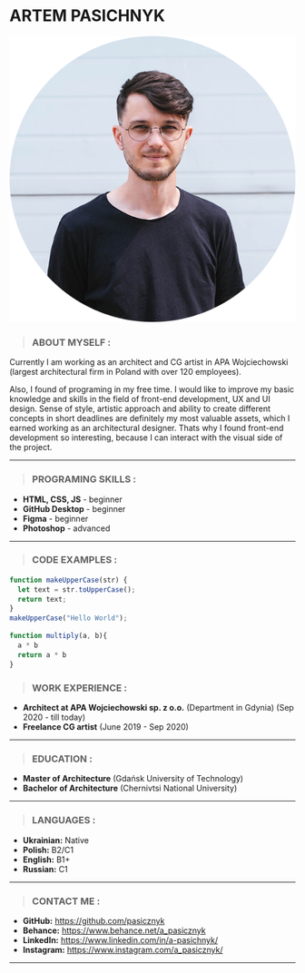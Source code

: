 # **ARTEM PASICHNYK**
![photo](/images/AP.png)  

> ### ABOUT MYSELF :  

Currently I am working as an architect and CG artist in APA Wojciechowski (largest architectural firm in Poland with over 120 employees).  

Also, I found of programing in my free time. I would like to improve my basic knowledge and skills in the field of front-end development, UX and UI design.
Sense of style, artistic approach and ability to create different concepts in short deadlines are definitely my most valuable assets, which I earned working as an architectural designer. Thats why I found front-end development so interesting, because I can interact with the visual side of the project.
  
-------
  
> ### PROGRAMING SKILLS :  

+ **HTML, CSS, JS** - beginner  
+ **GitHub Desktop** - beginner     
+ **Figma** - beginner  
+ **Photoshop** - advanced   
-------

> ### CODE EXAMPLES :  

```javascript
function makeUpperCase(str) {
  let text = str.toUpperCase();
  return text;
}
makeUpperCase("Hello World");
```  

```javascript  
function multiply(a, b){
  a * b
  return a * b
}
```

> ### WORK EXPERIENCE :  

+ **Architect at APA Wojciechowski sp. z o.o.** (Department in Gdynia) (Sep 2020 - till today)
+ **Freelance CG artist** (June 2019 - Sep 2020)  
  
-------

> ### EDUCATION :  

+ **Master of Architecture** (Gdańsk University of Technology)
+ **Bachelor of Architecture** (Chernivtsi National University)  

-------

> ### LANGUAGES :  

+ **Ukrainian:** Native  
+ **Polish:** B2/С1  
+ **English:** B1+  
+ **Russian:** C1  
-------
> ### CONTACT ME :  

+ **GitHub:** <https://github.com/pasicznyk>  
+ **Behance:** <https://www.behance.net/a_pasicznyk>  
+ **LinkedIn:**  <https://www.linkedin.com/in/a-pasichnyk/>  
+ **Instagram:**  <https://www.instagram.com/a_pasicznyk/> 
-------  